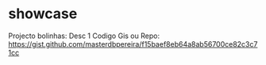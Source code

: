 # showcase

Projecto bolinhas:
  Desc 1
  Codigo Gis ou Repo:
  https://gist.github.com/masterdbpereira/f15baef8eb64a8ab56700ce82c3c71cc
  
  
